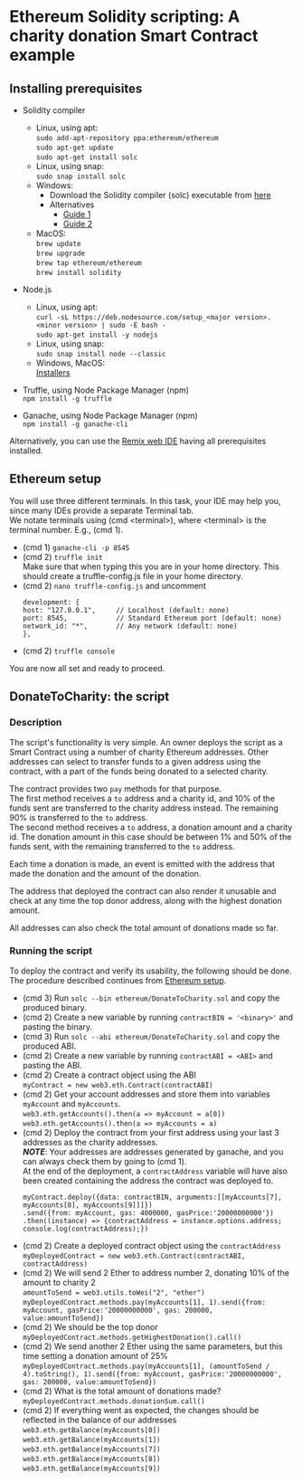 # Ethereum Solidity scripting: A charity donation Smart Contract example

## Installing prerequisites

- Solidity compiler
    - Linux, using apt:<br>
      `sudo add-apt-repository ppa:ethereum/ethereum`<br>
      `sudo apt-get update`<br>
      `sudo apt-get install solc`
    - Linux, using snap:<br>
      `sudo snap install solc`
    - Windows:<br>
        - Download the Solidity compiler (solc) executable from [here](https://github.com/ethereum/solidity/releases)
        - Alternatives
            - [Guide 1](https://medium.com/@m_mcclarty/setting-up-solidity-on-windows-10-993a1d2c615c) <br>
            - [Guide 2](https://www.geeksforgeeks.org/how-to-install-solidity-in-windows/)
    - MacOS:<br>
      `brew update`<br>
      `brew upgrade`<br>
      `brew tap ethereum/ethereum`<br>
      `brew install solidity`

- Node.js
    - Linux, using apt:<br>
      `curl -sL https://deb.nodesource.com/setup_<major version>.<minor version> | sudo -E bash -`<br>
      `sudo apt-get install -y nodejs`
    - Linux, using snap:<br>
      `sudo snap install node --classic`
    - Windows, MacOS:<br>
      [Installers](https://nodejs.org/en/download/)

- Truffle, using Node Package Manager (npm)<br>
  `npm install -g truffle`

- Ganache, using Node Package Manager (npm)<br>
  `npm install -g ganache-cli`

Alternatively, you can use the [Remix web IDE](https://remix.ethereum.org/) having all prerequisites installed.

## Ethereum setup

You will use three different terminals. In this task, your IDE may help you, since many IDEs provide a separate Terminal
tab.<br>
We notate terminals using (cmd &lt;terminal&gt;), where &lt;terminal&gt; is the terminal number. E.g., (cmd 1).

- (cmd 1) `ganache-cli -p 8545`
- (cmd 2) `truffle init`<br>
  Make sure that when typing this you are in your home directory. This should create a truffle-config.js file in your
  home directory.
- (cmd 2) `nano truffle-config.js` and uncomment
    ```
    development: {
    host: "127.0.0.1",     // Localhost (default: none)
    port: 8545,            // Standard Ethereum port (default: none)
    network_id: "*",       // Any network (default: none)
    },
    ```
- (cmd 2) `truffle console`

You are now all set and ready to proceed.

## DonateToCharity: the script

### Description

The script's functionality is very simple. An owner deploys the script as a Smart Contract using a number of charity
Ethereum addresses. Other addresses can select to transfer funds to a given address using the contract, with a part of
the funds being donated to a selected charity.

The contract provides two `pay` methods for that purpose.<br>
The first method receives a `to` address and a charity id, and 10% of the funds sent are transferred to the charity
address instead. The remaining 90% is transferred to the `to` address.<br>
The second method receives a `to` address, a donation amount and a charity id. The donation amount in this case should
be between 1% and 50% of the funds sent, with the remaining transferred to the `to` address.<br>

Each time a donation is made, an event is emitted with the address that made the donation and the amount of the
donation.

The address that deployed the contract can also render it unusable and check at any time the top donor address, along
with the highest donation amount.

All addresses can also check the total amount of donations made so far.

### Running the script

To deploy the contract and verify its usability, the following should be done. The procedure described continues from
[Ethereum setup](#ethereum-setup).

- (cmd 3) Run `solc --bin ethereum/DonateToCharity.sol` and copy the produced binary.
- (cmd 2) Create a new variable by running `contractBIN = '<binary>'` and pasting the binary.
- (cmd 3) Run `solc --abi ethereum/DonateToCharity.sol` and copy the produced ABI.
- (cmd 2) Create a new variable by running `contractABI = <ABI>` and pasting the ABI.
- (cmd 2) Create a contract object using the ABI<br>
  `myContract = new web3.eth.Contract(contractABI)`
- (cmd 2) Get your account addresses and store them into variables `myAccount` and `myAccounts`.<br>
  `web3.eth.getAccounts().then(a => myAccount = a[0])`<br>
  `web3.eth.getAccounts().then(a => myAccounts = a)`
- (cmd 2) Deploy the contract from your first address using your last 3 addresses as the charity addresses.<br>
  __*NOTE*__: Your addresses are addresses generated by ganache, and you can always check them by going to (cmd 1).<br>
  At the end of the deployment, a `contractAddress` variable will have also been created containing the address the
  contract was deployed to.
  ```
  myContract.deploy({data: contractBIN, arguments:[[myAccounts[7], myAccounts[8], myAccounts[9]]]})
  .send({from: myAccount, gas: 4000000, gasPrice:'20000000000'})
  .then((instance) => {contractAddress = instance.options.address; console.log(contractAddress);})
  ```
- (cmd 2) Create a deployed contract object using the `contractAddress`<br>
  `myDeployedContract = new web3.eth.Contract(contractABI, contractAddress)`
- (cmd 2) We will send 2 Ether to address number 2, donating 10% of the amount to charity 2<br>
  `amountToSend = web3.utils.toWei("2", "ether")`<br>
  `myDeployedContract.methods.pay(myAccounts[1], 1).send({from: myAccount, gasPrice:'20000000000', gas: 200000, value:amountToSend})`
- (cmd 2) We should be the top donor<br>
  `myDeployedContract.methods.getHighestDonation().call()`
- (cmd 2) We send another 2 Ether using the same parameters, but this time setting a donation amount of 25%<br>
  `myDeployedContract.methods.pay(myAccounts[1], (amountToSend / 4).toString(), 1).send({from: myAccount, gasPrice:'20000000000', gas: 200000, value:amountToSend})`
- (cmd 2) What is the total amount of donations made?<br>
  `myDeployedContract.methods.donationSum.call()`
- (cmd 2) If everything went as expected, the changes should be reflected in the balance of our addresses<br>
  `web3.eth.getBalance(myAccounts[0])`<br>
  `web3.eth.getBalance(myAccounts[1])`<br>
  `web3.eth.getBalance(myAccounts[7])`<br>
  `web3.eth.getBalance(myAccounts[8])`<br>
  `web3.eth.getBalance(myAccounts[9])`
  